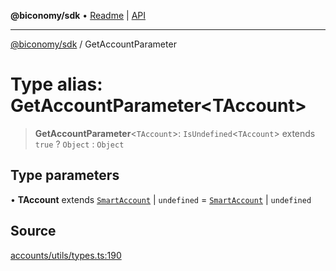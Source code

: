 **@biconomy/sdk** • [Readme](../README.md) \| [API](../globals.md)

***

[@biconomy/sdk](../README.md) / GetAccountParameter

# Type alias: GetAccountParameter\<TAccount\>

> **GetAccountParameter**\<`TAccount`\>: `IsUndefined`\<`TAccount`\> extends `true` ? `Object` : `Object`

## Type parameters

• **TAccount** extends [`SmartAccount`](SmartAccount.md) \| `undefined` = [`SmartAccount`](SmartAccount.md) \| `undefined`

## Source

[accounts/utils/types.ts:190](https://github.com/bcnmy/sdk/blob/main/src/accounts/utils/types.ts#L190)
